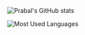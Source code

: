 
![Prabal's GitHub stats](https://github-readme-stats.vercel.app/api?username=alienx5499&show=reviews,discussions_started,discussions_answered,prs_merged,prs_merged_percentage_icons=true&theme=radical)

![Most Used Languages](https://github-readme-stats.vercel.app/api/top-langs/?username=alienx5499&layout=compact)
<!---
alienx5499/alienx5499 is a ✨ special ✨ repository because its `README.md` (this file) appears on your GitHub profile.
You can click the Preview link to take a look at your changes.
--->
